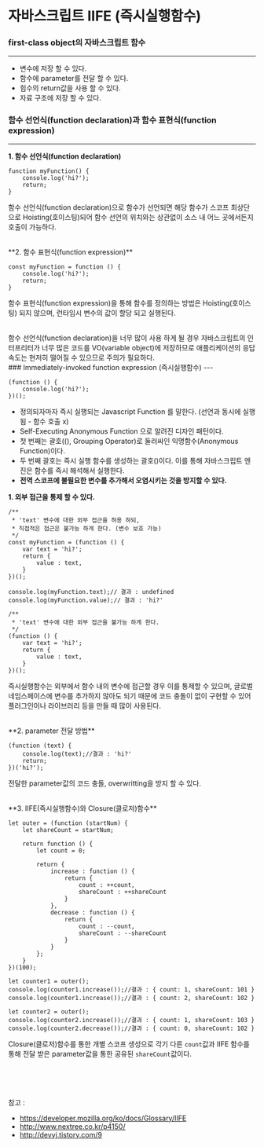 # 자바스크립트 IIFE (즉시실행함수)

### first-class object의 자바스크립트 함수
---

- 변수에 저장 할 수 있다.
- 함수에 parameter를 전달 할 수 있다.
- 힘수의 return값을 사용 할 수 있다.
- 자료 구조에 저장 할 수 있다.


### 함수 선언식(function declaration)과 함수 표현식(function expression)
---

**1. 함수 선언식(function declaration)**

	function myFunction() {
		console.log('hi?');
		return;
	}

함수 선언식(function declaration)으로 함수가 선언되면 해당 함수가 스코프 최상단으로 Hoisting(호이스팅)되어 함수 선언의 위치와는 상관없이 소스 내 어느 곳에서든지 호출이 가능하다.

<br>
**2. 함수 표현식(function expression)**

	const myFunction = function () {
		console.log('hi?');
		return;
	}

함수 표현식(function expression)을 통해 함수를 정의하는 방법은 Hoisting(호이스팅) 되지 않으며, 런타임시 변수의 값이 할당 되고 실행된다.

<br>
함수 선언식(function declaration)을 너무 많이 사용 하게 될 경우 자바스크립트의 인터프리터가 너무 많은 코드를 VO(variable object)에 저장하므로 애플리케이션의 응답속도는 현저히 떨어질 수 있으므로 주의가 필요하다.

<br>
### Immediately-invoked function expression (즉시실행함수)
---

	(function () {
		console.log('hi?');
	})();


- 정의되자마자 즉시 실행되는 Javascript Function 를 말한다. (선언과 동시에 실행됨 - 함수 호출 x)
- Self-Executing Anonymous Function 으로 알려진 디자인 패턴이다.
- 첫 번째는 괄호((), Grouping Operator)로 둘러싸인 익명함수(Anonymous Function)이다.
- 두 번째 괄호는 즉시 실행 함수를 생성하는 괄호()이다. 이를 통해 자바스크립트 엔진은 함수를 즉시 해석해서 실행한다.
- **전역 스코프에 불필요한 변수를 추가해서 오염시키는 것을 방지할 수 있다.**



**1. 외부 접근을 통제 할 수 있다.**

	
	/**
	 * 'text' 변수에 대한 외부 접근을 허용 하되,
	 * 직접적은 접근은 불가능 하게 한다. (변수 보호 가능)
	 */
	const myFunction = (function () {
		var text = 'hi?';
		return {
			value : text,
		}
	})();
	
	console.log(myFunction.text);// 결과 : undefined
	console.log(myFunction.value);// 결과 : 'hi?'
	
	/**
	 * 'text' 변수에 대한 외부 접근을 불가능 하게 한다.
	 */
	(function () {
		var text = 'hi?';
		return {
			value : text,
		}
	})();


즉시실행함수는 외부에서 함수 내의 변수에 접근할 경우 이를 통제할 수 있으며, 글로벌 네임스페이스에 변수를 추가하지 않아도 되기 때문에 코드 충돌이 없이 구현할 수 있어 플러그인이나 라이브러리 등을 만들 때 많이 사용된다.


<br>
**2. parameter 전달 방법**


	(function (text) {
		console.log(text);//결과 : 'hi?'
		return;
	})('hi?');

전달한 parameter값의 코드 충돌, overwritting을 방지 할 수 있다.

<br>
**3. IIFE(즉시실행함수)와 Closure(클로저)함수**

	let outer = (function (startNum) {
		let shareCount = startNum;
	
		return function () {
			let count = 0;
	
			return {
				increase : function () {
					return {
						count : ++count,
						shareCount : ++shareCount
					}
				},
				decrease : function () {
					return {
						count : --count,
						shareCount : --shareCount
					}
				}
			};
		}
	})(100);
	
	let counter1 = outer();
	console.log(counter1.increase());//결과 : { count: 1, shareCount: 101 }
	console.log(counter1.increase());//결과 : { count: 2, shareCount: 102 }
	
	let counter2 = outer();
	console.log(counter2.increase());//결과 : { count: 1, shareCount: 103 }
	console.log(counter2.decrease());//결과 : { count: 0, shareCount: 102 }


Closure(클로저)함수를 통한 개별 스코프 생성으로 각기 다른 `count`값과 IIFE 함수를 통해 전달 받은 parameter값을 통한 공유된 `shareCount`값이다.


<br><br><br>

참고 :

- https://developer.mozilla.org/ko/docs/Glossary/IIFE
- http://www.nextree.co.kr/p4150/
- http://devyj.tistory.com/9


